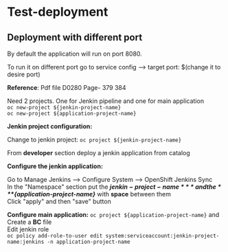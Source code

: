 # Test-deployment
## Deployment with different port
  By default the application will run on port 8080. 
  
  To run it on different port go to service config --> target port: $(change it to desire port)

**Reference**: Pdf file D0280 Page- 379 384

Need 2 projects. One for Jenkin pipeline and one for main application \
`oc new-project ${jenkin-project-name}` \
`oc new-project ${application-project-name}`

**Jenkin project configuration:**

Change to jenkin project: `oc project ${jenkin-project-name}`

From **developer** section deploy a jenkin application from catalog 

**Configure the jenkin application:** 

Go to Manage Jenkins --> Configure System --> OpenShift Jenkins Sync \
In the "Namespace" section put the ***${jenkin-project-name}*** and the ***${application-project-name}*** with **space** between them \
Click "apply" and then "save" button 


**Configure main application:**
`oc project ${application-project-name}` and Create a **BC** file \
Edit jenkin role \
`oc policy add-role-to-user edit system:serviceaccount:jenkin-project-name:jenkins -n application-project-name`
  
  
